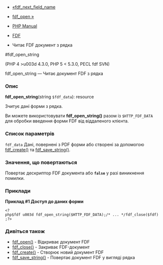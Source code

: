 - [«fdf_next_field_name](function.fdf-next-field-name.md)
- [fdf_open »](function.fdf-open.md)

- [PHP Manual](index.md)
- [FDF](ref.fdf.md)
- Читає FDF документ з рядка

#fdf_open_string

(PHP 4 \>u003d 4.3.0, PHP 5 \< 5.3.0, PECL fdf SVN)

fdf_open_string — Читає документ FDF з рядка

### Опис

**fdf_open_string**(string `$fdf_data`): resource

Зчитує дані форми з рядка.

Ви можете використовувати **fdf_open_string()** разом із `$HTTP_FDF_DATA`
для обробки введення форми FDF від віддаленого клієнта.

### Список параметрів

`fdf_data`
Дані, повернені з PDF форми або створені за допомогою
[fdf_create()](function.fdf-create.md) та
[fdf_save_string()](function.fdf-save-string.md).

### Значення, що повертаються

Повертає дескриптор FDF документа або **`false`** у разі
виникнення помилки.

### Приклади

**Приклад #1 Доступ до даних форми**

` <?php$fdf u003d fdf_open_string($HTTP_FDF_DATA);/* ... */fdf_close($fdf);?> `

### Дивіться також

- [fdf_open()](function.fdf-open.md) - Відкриває документ FDF
- [fdf_close()](function.fdf-close.md) - Закриває FDF-документ
- [fdf_create()](function.fdf-create.md) - Створює новий документ
FDF
- [fdf_save_string()](function.fdf-save-string.md) - Повертає
документ FDF у вигляді рядка

